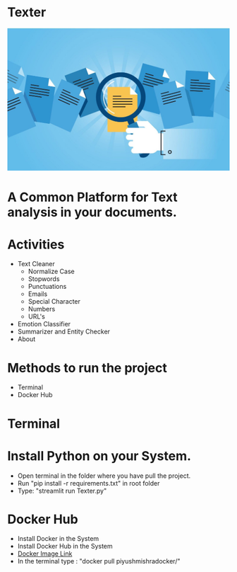 # Texter
![Screenshot](logo.png)
# A Common Platform for Text analysis in your documents.
# Activities
* Text Cleaner
    * Normalize Case
    * Stopwords
    * Punctuations
    * Emails
    * Special Character     
    * Numbers     
    * URL's      
* Emotion Classifier
* Summarizer and Entity Checker
* About
# Methods to run the project
* Terminal
* Docker Hub
# Terminal
# Install Python on your System.
* Open terminal in the folder where you have pull the project.
* Run "pip install -r requirements.txt" in root folder
* Type: "streamlit run Texter.py"
# Docker Hub
* Install Docker in the System
* Install Docker Hub in the System
* [Docker Image Link](https://hub.docker.com/repository/docker/piyushmishradocker/)
* In the terminal type : "docker pull piyushmishradocker/"
